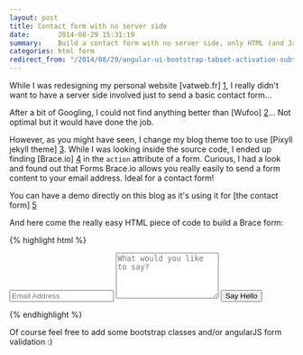 ```yaml
---
layout: post
title: Contact form with no server side
date:       2014-08-29 15:31:19
summary:    Build a contact form with no server side, only HTML (and Javascript if you want)
categories: html form
redirect_from: "/2014/08/29/angular-ui-bootstrap-tabset-activation-subtab.html"
---
```


While I was redesigning my personal website [vatweb.fr] [1], I really didn't want to have a server side involved just to send a basic contact form...

After a bit of Googling, I could not find anything better than [Wufoo] [2]... Not optimal but it would have done the job.

However, as you might have seen, I change my blog theme too to use [Pixyll jekyll theme] [3]. While I was looking inside the source code, I ended up finding [Brace.io] [4] in the `action` attribute of a form. Curious, I had a look and found out that Forms Brace.io allows you really easily to send a form content to your email address. Ideal for a contact form!

You can have a demo directly on this blog as it's using it for [the contact form] [5]

And here come the really easy HTML piece of code to build a Brace form:

{% highlight html %}
<form action="https://forms.brace.io/you@youremail.com" method="POST">
<input type="text" name="email" placeholder="Email Address">
<textarea type="text" name="content" rows="5" placeholder="What would you like to say?"></textarea>
<input type="submit" value="Say Hello">
</form>
{% endhighlight %}

Of course feel free to add some bootstrap classes and/or angularJS form validation :)

  [1]: http://vatweb.fr
  [2]: http://wufoo.com
  [3]: http://pixyll.com/
  [4]: http://forms.brace.io/
  [5]: http://vincentaudebert.github.io/contact/

